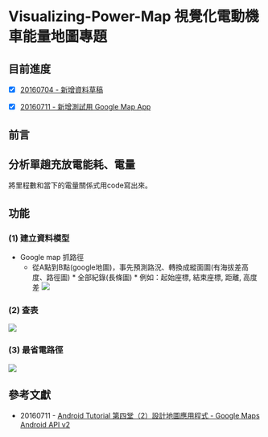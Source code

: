 # Visualizing-Power-Map    視覺化電動機車能量地圖專題

## 目前進度
- [x] [20160704 - 新增資料草稿](/20160711)
- [x] [20160711 - 新增測試用 Google Map App](/20160711/README.md)




## 前言


## 分析單趟充放電能耗、電量
將里程數和當下的電量關係式用code寫出來。








## 功能

### (1) 建立資料模型
* Google map 抓路徑
	* 從A點到B點(google地圖)，事先預測路況、轉換成縱面圖(有海拔差高度、路徑圖)
			* 全部紀錄(長條圖)
				* 例如：起始座標, 結束座標, 距離, 高度差
![](https://i.imgur.com/9TO9pQh.jpg)





### (2) 查表
![](https://i.imgur.com/XLcXnSV.jpg)



### (3) 最省電路徑
![](https://i.imgur.com/xmEG8nX.jpg)





## 參考文獻
* 20160711 - [Android Tutorial 第四堂（2）設計地圖應用程式 - Google Maps Android API v2](http://www.codedata.com.tw/mobile/android-tutorial-the-4th-class-google-maps-android-api-v2/)

